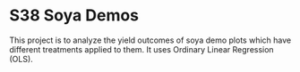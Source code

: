 # S38 Soya Demos

This project is to analyze the yield outcomes of soya demo plots which have different treatments applied to them. It uses Ordinary Linear Regression (OLS).
